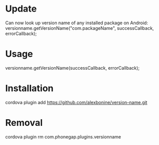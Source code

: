 Update
=====

Can now look up version name of any installed package on Android:
versionname.getVersionName("com.packageName", successCallback, errorCallback);

Usage
=====

versionname.getVersionName(successCallback, errorCallback);

Installation
============

cordova plugin add https://github.com/alexbonine/version-name.git

Removal
=======

cordova plugin rm com.phonegap.plugins.versionname
